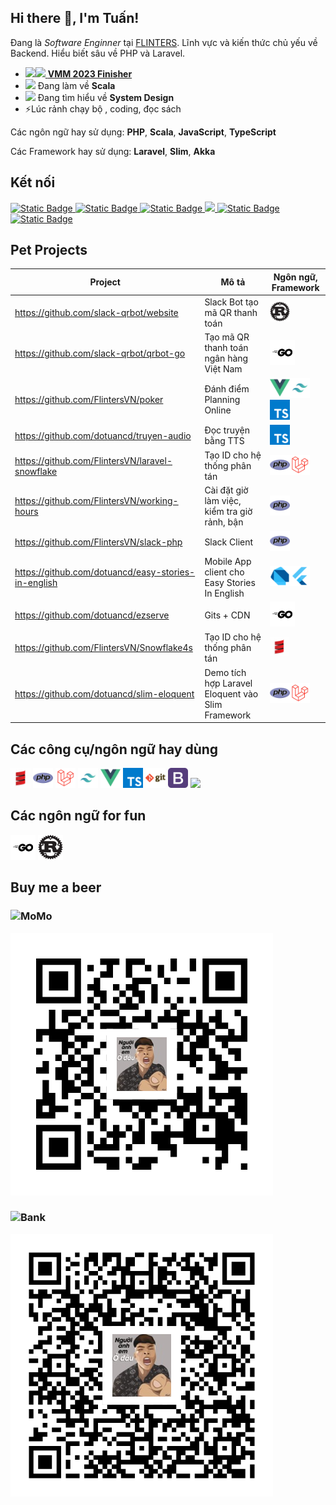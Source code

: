 <h2> Hi there 👋, I'm Tuấn!</h2>

Đang là *Software Enginner* tại [FLINTERS](https://www.flinters.vn/). Lĩnh vực và kiến thức chủ yếu về Backend. Hiểu biết sâu về PHP và Laravel. 

- <img height="30" src="https://em-content.zobj.net/source/microsoft-teams/363/person-running_1f3c3.png"><a href="https://utmb.world/runner/5188722.anhtuan.do" target="_blank"><img src="https://res.cloudinary.com/utmb-world/image/upload/q_auto/f_auto/c_fill,g_auto/c_scale,h_20/v1/Common/categories/50K?_a=ATADJAA0"> **VMM 2023 Finisher**</a>
- <img height="30" src="https://em-content.zobj.net/source/microsoft-teams/363/technologist_1f9d1-200d-1f4bb.png"> Đang làm về **Scala**
- <img height="30" src="https://em-content.zobj.net/source/facebook/355/open-book_1f4d6.png"> Đang tìm hiểu về **System Design**
- ⚡Lúc rảnh chạy bộ ,  coding,  đọc sách



Các ngôn ngữ hay sử dụng: **PHP**, **Scala**, **JavaScript**, **TypeScript**

Các Framework hay sử dụng: **Laravel**, **Slim**, **Akka** 

## Kết nối


<a target="_blank" href="https://www.youtube.com/@300baicodethieunhi2/streams">
    <img alt="Static Badge" src="https://img.shields.io/badge/youtube-%40300baicodethieunhi2-FF0000?logo=youtube&style=for-the-badge">
</a>
<a target="_blank" href="https://www.strava.com/athletes/36049511">
    <img alt="Static Badge" src="https://img.shields.io/badge/Strava-%40dotuancd-FC4C02?style=for-the-badge&logo=strava&logoColor=white">
</a>

<a href="https://github.com/dotuancd">
    <img alt="Static Badge" src="https://img.shields.io/badge/github-%40dotuancd-181717?logo=github&style=for-the-badge">
</a>
<a target="_blank" href="https://www.linkedin.com/in/dotuancd/">
    <img src="https://img.shields.io/badge/LinkedIn-%40dotuancd-0A66C2?style=for-the-badge&logo=linkedin">
</a>

<a href="mailto:dotuancd@gmail.com">
    <img alt="Static Badge" src="https://img.shields.io/badge/Gmail-dotuancd-EA4335?logo=gmail&style=for-the-badge&logoColor=white">
</a>
<a target="_blank" href="https://m.me/dotuancd">
    <img alt="Static Badge" src="https://img.shields.io/badge/messenger-%40dotuancd-00B2FF?style=for-the-badge&logo=messenger&logoColor=white">
</a>

## Pet Projects

| Project | Mô tả | Ngôn ngữ, Framework |
|---------|-------|------|
| https://github.com/slack-qrbot/website | Slack Bot tạo mã QR thanh toán | <img src="https://raw.githubusercontent.com/github/explore/80688e429a7d4ef2fca1e82350fe8e3517d3494d/topics/rust/rust.png" width="32"> |
| https://github.com/slack-qrbot/qrbot-go | Tạo mã QR thanh toán ngân hàng Việt Nam | <img src="https://raw.githubusercontent.com/github/explore/80688e429a7d4ef2fca1e82350fe8e3517d3494d/topics/go/go.png" width="40"> |
| https://github.com/FlintersVN/poker | Đánh điểm Planning Online | <img src="https://raw.githubusercontent.com/github/explore/80688e429a7d4ef2fca1e82350fe8e3517d3494d/topics/vue/vue.png" width="32"><img src="https://raw.githubusercontent.com/github/explore/80688e429a7d4ef2fca1e82350fe8e3517d3494d/topics/tailwind/tailwind.png" width="32"><img src="https://raw.githubusercontent.com/github/explore/80688e429a7d4ef2fca1e82350fe8e3517d3494d/topics/typescript/typescript.png" width="32"> |
| https://github.com/dotuancd/truyen-audio | Đọc truyện bằng TTS | <img src="https://raw.githubusercontent.com/github/explore/80688e429a7d4ef2fca1e82350fe8e3517d3494d/topics/typescript/typescript.png" width="32"> |
| https://github.com/FlintersVN/laravel-snowflake | Tạo ID cho hệ thống phân tán | <img src="https://raw.githubusercontent.com/github/explore/80688e429a7d4ef2fca1e82350fe8e3517d3494d/topics/php/php.png" width="32"><img src="https://raw.githubusercontent.com/github/explore/80688e429a7d4ef2fca1e82350fe8e3517d3494d/topics/laravel/laravel.png" width="32"> |
| https://github.com/FlintersVN/working-hours | Cài đặt giờ làm việc, kiểm tra giờ rảnh, bận | <img src="https://raw.githubusercontent.com/github/explore/80688e429a7d4ef2fca1e82350fe8e3517d3494d/topics/php/php.png" width="32">
| https://github.com/FlintersVN/slack-php | Slack Client | <img src="https://raw.githubusercontent.com/github/explore/80688e429a7d4ef2fca1e82350fe8e3517d3494d/topics/php/php.png" width="32"> |
| https://github.com/dotuancd/easy-stories-in-english | Mobile App client cho Easy Stories In English | <img src="https://raw.githubusercontent.com/github/explore/80688e429a7d4ef2fca1e82350fe8e3517d3494d/topics/dart/dart.png" width="32"><img src="https://raw.githubusercontent.com/github/explore/80688e429a7d4ef2fca1e82350fe8e3517d3494d/topics/flutter/flutter.png" width="32"> |
| https://github.com/dotuancd/ezserve | Gits + CDN | <img src="https://raw.githubusercontent.com/github/explore/80688e429a7d4ef2fca1e82350fe8e3517d3494d/topics/go/go.png" width="40"> |
| https://github.com/FlintersVN/Snowflake4s | Tạo ID cho hệ thống phân tán | <img src="https://raw.githubusercontent.com/github/explore/80688e429a7d4ef2fca1e82350fe8e3517d3494d/topics/scala/scala.png" width="30"> |
| https://github.com/dotuancd/slim-eloquent | Demo tích hợp Laravel Eloquent vào Slim Framework | <img src="https://raw.githubusercontent.com/github/explore/80688e429a7d4ef2fca1e82350fe8e3517d3494d/topics/php/php.png" width="32"><img src="https://raw.githubusercontent.com/github/explore/80688e429a7d4ef2fca1e82350fe8e3517d3494d/topics/laravel/laravel.png" width="32"> |

## Các công cụ/ngôn ngữ hay dùng
<img src="https://raw.githubusercontent.com/github/explore/80688e429a7d4ef2fca1e82350fe8e3517d3494d/topics/scala/scala.png" width="32"> <img src="https://raw.githubusercontent.com/github/explore/80688e429a7d4ef2fca1e82350fe8e3517d3494d/topics/php/php.png" width="32">
<img src="https://raw.githubusercontent.com/github/explore/80688e429a7d4ef2fca1e82350fe8e3517d3494d/topics/laravel/laravel.png" width="32"> <img src="https://raw.githubusercontent.com/github/explore/80688e429a7d4ef2fca1e82350fe8e3517d3494d/topics/tailwind/tailwind.png" width="32"> <img src="https://raw.githubusercontent.com/github/explore/80688e429a7d4ef2fca1e82350fe8e3517d3494d/topics/vue/vue.png" width="32"> <img src="https://raw.githubusercontent.com/github/explore/80688e429a7d4ef2fca1e82350fe8e3517d3494d/topics/typescript/typescript.png" width="32"> <img src="https://raw.githubusercontent.com/github/explore/80688e429a7d4ef2fca1e82350fe8e3517d3494d/topics/git/git.png" width="32"> <img src="https://raw.githubusercontent.com/github/explore/80688e429a7d4ef2fca1e82350fe8e3517d3494d/topics/bootstrap/bootstrap.png" width="32"> <img src="https://avatars.githubusercontent.com/u/1496237?s=48&v=4" width="32">

## Các ngôn ngữ for fun

<img src="https://raw.githubusercontent.com/github/explore/80688e429a7d4ef2fca1e82350fe8e3517d3494d/topics/go/go.png" width="40"> <img src="https://raw.githubusercontent.com/github/explore/80688e429a7d4ef2fca1e82350fe8e3517d3494d/topics/rust/rust.png" width="40">

## Buy me a beer

### ![MoMo](https://momo.vn/favicon-32x32.png)
![Alt text](momo-qr.png)

### ![Bank](https://www.vietcombank.com.vn/-/media/Project/VCB-Sites/VCB/Home-page/Footer/KHCN/VCB_color.svg)
![Alt text](bank-qr.png)

<!--
**dotuancd/dotuancd** is a ✨ _special_ ✨ repository because its `README.md` (this file) appears on your GitHub profile.

Here are some ideas to get you started:

- 🔭 I’m currently working on ...
- 🌱 I’m currently learning ...
- 👯 I’m looking to collaborate on ...
- 🤔 I’m looking for help with ...
- 💬 Ask me about ...
- 📫 How to reach me: ...
- 😄 Pronouns: ...
- ⚡ Fun fact: ...
-->

